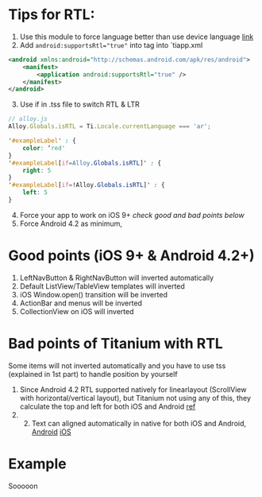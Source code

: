 # Tips for RTL:
1. Use this module to force language better than use device language [link](http://shareourideas.com/2013/12/02/titanium-locale-module-for-both-android-and-ios/)
2. Add  `android:supportsRtl="true"` into <application> tag into `tiapp.xml
```xml
<android xmlns:android="http://schemas.android.com/apk/res/android">
    <manifest>
        <application android:supportsRtl="true" />
    </manifest>
</android>
```
3. Use if in .tss file to switch RTL & LTR
```javascript
// alloy.js
Alloy.Globals.isRTL = Ti.Locale.currentLanguage === 'ar';
```
```css
'#exampleLabel' : {
	color: ‘red'
}
'#exampleLabel[if=Alloy.Globals.isRTL]' : {
	right: 5
}
'#exampleLabel[if=!Alloy.Globals.isRTL]' : {
	left: 5
}
```
4. Force your app to work on iOS 9+ _check good and bad points below_
5. Force Android 4.2 as minimum,

# Good points (iOS 9+ & Android 4.2+)
1. LeftNavButton & RightNavButton will inverted automatically
2. Default ListView/TableView templates will inverted
3. iOS Window.open() transition will be inverted
4. ActionBar and menus will be inverted
5. CollectionView on iOS will inverted

# Bad points of Titanium with RTL
Some items will not inverted automatically and you have to use tss (explained in 1st part) to handle position by yourself

1. Since Android 4.2 RTL supported natively for linearlayout (ScrollView with horizontal/vertical layout), but Titanium not using any of this, they calculate the top and left for both iOS and Android  [ref](http://android-developers.blogspot.com.eg/2013/03/native-rtl-support-in-android-42.html)
2. 2. Text can aligned automatically in native for both iOS and Android, [Android](http://developer.android.com/intl/es/reference/android/view/View.html#attr_android:textDirection) [iOS](https://developer.apple.com/library/ios/documentation/UIKit/Reference/NSString_UIKit_Additions/index.html#//apple_ref/c/econst/NSTextAlignmentNatural)

# Example
Sooooon
